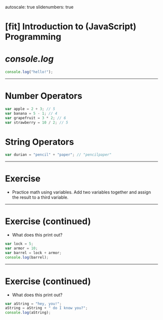 autoscale: true
slidenumbers: true

# [fit] Introduction to (JavaScript) Programming

# *console.log*

```js
console.log("hello!");
```

---

# Number Operators
```js
var apple = 2 + 3; // 5
var banana = 5 - 1; // 4
var grapefruit = 3 * 2; // 6
var strawberry = 10 / 2; // 5
```
# String Operators
```js
var durian = "pencil" + "paper"; // "pencilpaper"
```

---

# Exercise
- Practice math using variables. Add two variables together and assign the result to a third variable.

---

# Exercise (continued)
- What does this print out?

```js
var lock = 5;
var armor = 10;
var barrel = lock + armor;
console.log(barrel);
```

---

# Exercise (continued)
- What does this print out?

```js
var aString = "hey, you!";
aString = aString + " do I know you?";
console.log(aString);
```
